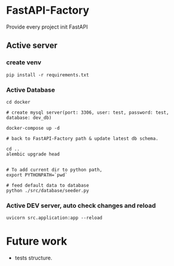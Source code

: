 # FastAPI-Factory
Provide every project init FastAPI

## Active server

### create venv
```
pip install -r requirements.txt
```
### Active Database
```
cd docker

# create mysql server(port: 3306, user: test, password: test, database: dev_db)

docker-compose up -d

# back to FastAPI-Factory path & update latest db schema.

cd ..
alembic upgrade head


# To add current dir to python path, 
export PYTHONPATH=`pwd`

# feed default data to database
python ./src/database/seeder.py

```
### Active DEV server, auto check changes and reload
```
uvicorn src.application:app --reload
```

# Future work
- tests structure.